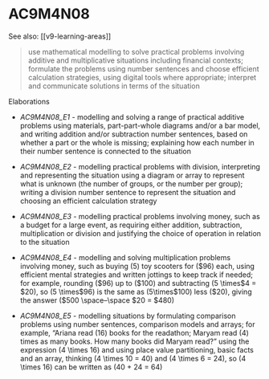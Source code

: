 
# AC9M4N08 

See also: [[v9-learning-areas]]

> use mathematical modelling to solve practical problems involving additive and multiplicative situations including financial contexts; formulate the problems using number sentences and choose efficient calculation strategies, using digital tools where appropriate; interpret and communicate solutions in terms of the situation

Elaborations


- _AC9M4N08_E1_ - modelling and solving a range of practical additive problems using materials, part-part-whole diagrams and/or a bar model, and writing addition and/or subtraction number sentences, based on whether a part or the whole is missing; explaining how each number in their number sentence is connected to the situation

- _AC9M4N08_E2_ - modelling practical problems with division, interpreting and representing the situation using a diagram or array to represent what is unknown (the number of groups, or the number per group); writing a division number sentence to represent the situation and choosing an efficient calculation strategy

- _AC9M4N08_E3_ - modelling practical problems involving money, such as a budget for a large event, as requiring either addition, subtraction, multiplication or division and justifying the choice of operation in relation to the situation

- _AC9M4N08_E4_ - modelling and solving multiplication problems involving money, such as buying \(5\) toy scooters for \(\$96\) each, using efficient mental strategies and written jottings to keep track if needed; for example, rounding \(\$96\) up to \(\$100\) and subtracting \(5 \times\$4 = \$20\), so \(5 \times\$96\) is the same as \(5\times\$100\) less \(\$20\), giving the answer \(\$500 \space–\space \$20 = \$480\)

- _AC9M4N08_E5_ - modelling situations by formulating comparison problems using number sentences, comparison models and arrays; for example, “Ariana read \(16\) books for the readathon; Maryam read \(4\) times as many books. How many books did Maryam read?” using the expression \(4 \times 16\) and using place value partitioning, basic facts and an array, thinking \(4 \times 10 = 40\) and \(4 \times 6 = 24\), so \(4 \times 16\) can be written as \(40 + 24 = 64\)
